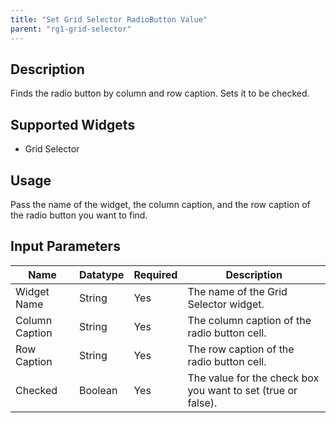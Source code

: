 ```yaml
---
title: "Set Grid Selector RadioButton Value"
parent: "rg1-grid-selector"
---
```


## Description
Finds the radio button by column and row caption. Sets it to be checked.

## Supported Widgets
+ Grid Selector

## Usage
Pass the name of the widget, the column caption, and the row caption of the radio button you want to find.

## Input Parameters


Name | Datatype | Required | Description
---- | -------- | -------- | ---------------
Widget Name | String | Yes | The name of the Grid Selector widget.
Column Caption | String | Yes | The column caption of the radio button cell.
Row Caption | String | Yes | The row caption of the radio button cell.
Checked | Boolean | Yes | The value for the check box you want to set (true or false).
